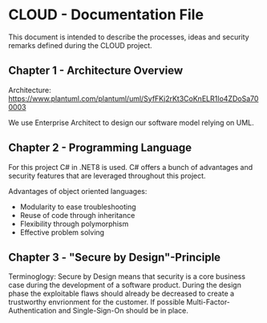 # CLOUD - Documentation File

This document is intended to describe the processes, ideas and security remarks defined during the CLOUD project.

## Chapter 1 - Architecture Overview

Architecture: https://www.plantuml.com/plantuml/uml/SyfFKj2rKt3CoKnELR1Io4ZDoSa700003

We use Enterprise Architect to design our software model relying on UML. 

## Chapter 2 - Programming Language 

For this project C# in .NET8 is used. 
C# offers a bunch of advantages and security features that are leveraged throughout this project. 

Advantages of object oriented languages: 
- Modularity to ease troubleshooting
- Reuse of code through inheritance
- Flexibility through polymorphism
- Effective problem solving

## Chapter 3 - "Secure by Design"-Principle

Terminoglogy: 
Secure by Design means that security is a core business case during the development of a software product. 
During the design phase the exploitable flaws should already be decreased to create a trustworthy envrionment for the customer. 
If possible Multi-Factor-Authentication and Single-Sign-On should be in place. 
